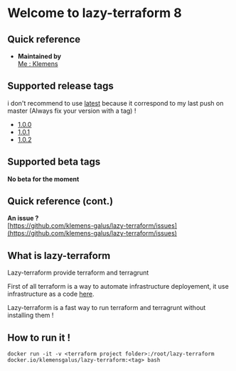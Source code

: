 # Welcome to lazy-terraform 8

## Quick reference

-   **Maintained by**  
    [Me : Klemens](https://gitlab.com/Klemens_Galus)

## Supported release tags  
i don't recommend to use [latest](https://github.com/klemens-galus/lazy-terraform) because it correspond to my last push on master (Always fix your version with a tag) ! 
- [1.0.0](https://github.com/klemens-galus/lazy-terraform/tree/1.0.0)
- [1.0.1](https://github.com/klemens-galus/lazy-terraform/tree/1.0.1)
- [1.0.2](https://github.com/klemens-galus/lazy-terraform/tree/1.0.2)

## Supported beta tags
**No beta for the moment**  

## Quick reference (cont.)

**An issue ?**  
[https://github.com/klemens-galus/lazy-terraform/issues](https://github.com/klemens-galus/lazy-terraform/issues)

## What is lazy-terraform
Lazy-terraform provide terraform and terragrunt 

First of all terraform is a way to automate infrastructure deployement, it use infrastructure as a code [here](https://www.terraform.io/).

Lazy-terraform is a fast way to run terraform and terragrunt without installing them !

## How to run it !

```
docker run -it -v <terraform project folder>:/root/lazy-terraform docker.io/klemensgalus/lazy-terraform:<tag> bash
```
       